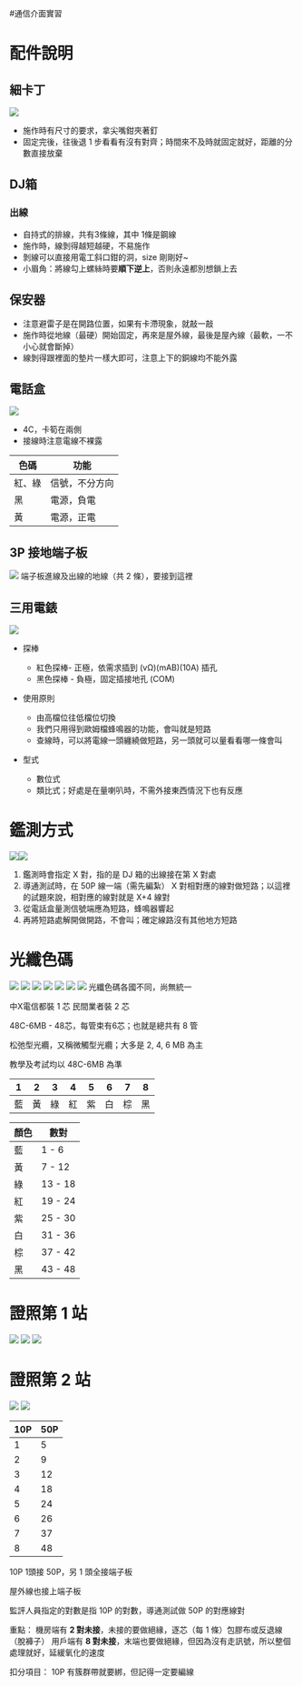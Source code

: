 #通信介面實習

# 配件說明
## 細卡丁
![](../img/Pasted%20image%2020201027093604.png)
- 施作時有尺寸的要求，拿尖嘴鉗夾著釘
- 固定完後，往後退 1 步看看有沒有對齊；時間來不及時就固定就好，距離的分數直接放棄

## DJ箱
### 出線
- 自持式的排線，共有3條線，其中 1條是鋼線
- 施作時，線剝得越短越硬，不易施作
- 剝線可以直接用電工斜口鉗的洞，size 剛剛好~
- 小眉角：將線勾上螺絲時要**順下逆上**，否則永遠都別想鎖上去

## 保安器
- 注意避雷子是在開路位置，如果有卡滯現象，就敲一敲
- 施作時從地線（最硬）開始固定，再來是屋外線，最後是屋內線（最軟，一不小心就會斷掉）
- 線剝得跟裡面的墊片一樣大即可，注意上下的銅線均不能外露

## 電話盒
![](../img/Pasted%20image%2020201027094446.png)
- 4C，卡筍在兩側
- 接線時注意電線不裸露

色碼 | 功能
--- | ---
紅、綠 | 信號，不分方向
黑 | 電源，負電
黃 | 電源，正電

## 3P 接地端子板

![](../img/Pasted%20image%2020201109092924.png)
端子板進線及出線的地線（共 2 條），要接到這裡

## 三用電錶

![](../img/Pasted%20image%2020201109085751.png)

- 探棒
	- 紅色探棒- 正極，依需求插到 (vΩ)(mAB)(10A) 插孔
	- 黑色探棒 - 負極，固定插接地孔 (COM)

- 使用原則
	- 由高檔位往低檔位切換
	- 我們只用得到歐姆檔蜂鳴器的功能，會叫就是短路
	- 查線時，可以將電線一頭纏繞做短路，另一頭就可以量看看哪一條會叫	

- 型式
	- 數位式
	- 類比式；好處是在量喇叭時，不需外接東西情況下也有反應

# 鑑測方式
![](../img/Pasted%20image%2020201109094333.png)![](../img/Pasted%20image%2020201109095458.png)
1. 鑑測時會指定 X 對，指的是 DJ 箱的出線接在第 X 對處
2. 導通測試時，在 50P 線一端（需先編紮） X 對相對應的線對做短路；以這裡的試題來說，相對應的線對就是 X+4 線對
3. 從電話盒量測信號端應為短路，蜂鳴器響起
4. 再將短路處解開做開路，不會叫；確定線路沒有其他地方短路

# 光纖色碼
![](img/Pasted%20image%2020201124161941.png) ![](img/S__39051269.jpg) ![](img/300121.jpg) ![](img/300122.jpg) ![](img/300123.jpg) ![](img/300124.jpg) ![](img/300125.jpg)
光纖色碼各國不同，尚無統一

中X電信都裝 1 芯
民間業者裝 2 芯

48C-6MB - 48芯，每管束有6芯；也就是總共有 8 管

松弛型光纜，又稱微觸型光纜；大多是 2, 4, 6 MB 為主

教學及考試均以 48C-6MB 為準

1 | 2 | 3 | 4 | 5 | 6 | 7 | 8
--- | --- | --- | --- | --- | --- | --- | --- 
藍  | 黃 | 綠 | 紅 | 紫 | 白 | 棕 | 黑


顏色 | 數對
--- | ---
藍 | 1 - 6
黃 | 7 - 12
綠 | 13 - 18
紅 | 19 - 24
紫 | 25 - 30
白 | 31 - 36
棕 | 37 - 42
黑 | 43 - 48

# 證照第 1 站
![](img/Pasted%20image%2020201228140700.png) ![](img/Pasted%20image%2020201228140717.png)
![](img/Pasted%20image%2020201228140626.png)

# 證照第 2 站
![](img/Pasted%20image%2020201228085026.png) ![](img/Pasted%20image%2020201228135849.png)

10P | 50P
--- | ---
1 | 5
2| 9
3 | 12
4 | 18
5 | 24
6 | 26
7 | 37
8 | 48

10P 1頭接 50P，另 1 頭全接端子板

屋外線也接上端子板

監評人員指定的對數是指 10P 的對數，導通測試做 50P 的對應線對

重點：
機房端有 **2 對未接**，未接的要做絕緣，逐芯（每 1 條）包膠布或反退線（脫褲子）
用戶端有 **8 對未接**，末端也要做絕緣，但因為沒有走訊號，所以整個處理就好，延緩氧化的速度

扣分項目：
10P 有簇群帶就要綁，但記得一定要編線